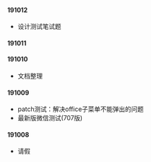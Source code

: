 #### 191012

- 设计测试笔试题

#### 191011

#### 191010

- 文档整理

#### 191009

- patch测试：解决office子菜单不能弹出的问题
- 最新版微信测试(707版)

#### 191008

- 请假